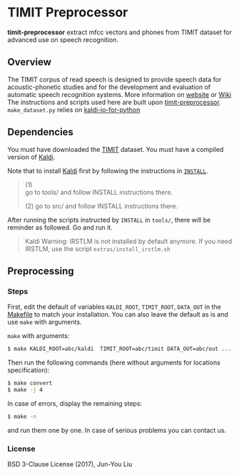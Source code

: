 # TIMIT Preprocessor

**timit-preprocessor** extract mfcc vectors and phones from TIMIT dataset for advanced use on speech recognition.

## Overview
The TIMIT corpus of read speech is designed to provide speech data for acoustic-phonetic studies and for the development and evaluation of automatic speech recognition systems.
More information on [website](https://catalog.ldc.upenn.edu/ldc93s1) or [Wiki](https://en.wikipedia.org/wiki/TIMIT)
The instructions and scripts used here are built upon [timit-preprocessor](https://github.com/orbxball/timit-preprocessor).
`make_dataset.py` relies on [kaldi-io-for-python](https://github.com/vesis84/kaldi-io-for-python)


## Dependencies
You must have downloaded the [TIMIT](https://catalog.ldc.upenn.edu/LDC93S1) dataset.
You must have a compiled version of [Kaldi](https://github.com/kaldi-asr/kaldi).

Note that to install [Kaldi](https://github.com/kaldi-asr/kaldi) first by following the instructions in [`INSTALL`](https://github.com/kaldi-asr/kaldi/blob/master/INSTALL).

> (1)  
> go to tools/ and follow INSTALL instructions there.  
>
> (2) 
> go to src/ and follow INSTALL instructions there.  

After running the scripts instructed by `INSTALL` in `tools/`, there will be reminder as followed. Go and run it.

> Kaldi Warning: IRSTLM is not installed by default anymore. If you need IRSTLM, use the script `extras/install_irstlm.sh`

## Preprocessing
### Steps
First, edit the default of variables `KALDI_ROOT`, `TIMIT_ROOT`, `DATA_OUT` in the [Makefile](https://github.com/FirstHandScientist/gm_hmm/tree/master/src/timit-preprocessor/Makefile) to match your installation.
You can also leave the default as is and use `make` with arguments.

`make` with arguments:
```bash
$ make KALDI_ROOT=abc/kaldi  TIMIT_ROOT=abc/timit DATA_OUT=abc/out ...
```

Then run the following commands (here without arguments for locations specification):
```bash
$ make convert
$ make -j 4
```

In case of errors, display the remaining steps:
```bash
$ make -n
```
and run them one by one.
In case of serious problems you can contact us.

### License
BSD 3-Clause License (2017), Jun-You Liu
